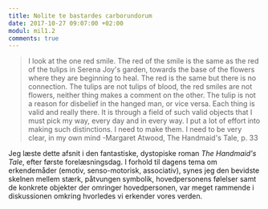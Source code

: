 ```yaml
---
title: Nolite te bastardes carborundorum
date: 2017-10-27 09:07:00 +02:00
modul: mil1.2
comments: true
---
```


> I look at the one red smile. The red of the smile is the same as the red of the tulips in Serena Joy's garden, towards the base of the flowers where they are beginning to heal. The red is the same but there is no connection. The tulips are not tulips of blood, the red smiles are not flowers, neither thing makes a comment on the other. The tulip is not a reason for disbelief in the hanged man, or vice versa. Each thing is valid and really there. It is through a field of such valid objects that I must pick my way, every day and in every way. I put a lot of effort into making such distinctions. I need to make them. I need to be very clear, in my own mind
> -Margaret Atwood, The Handmaid's Tale, p. 33

Jeg læste dette afsnit i den fantastiske, dystopiske roman *The Handmaid's Tale*, efter første forelæsningsdag. I forhold til dagens tema om erkendemåder (emotiv, senso-motorisk, associativ), synes jeg den bevidste skelnen mellem stærk, påtvungen symbolik, hovedpersonens følelser samt  de konkrete objekter der omringer hovedpersonen, var meget rammende i diskussionen omkring hvorledes vi erkender vores verden.
